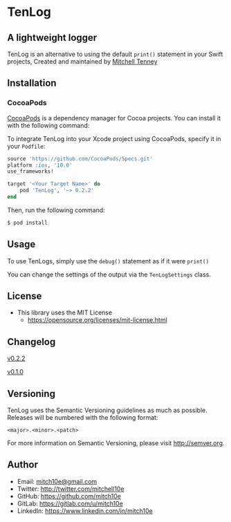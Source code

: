 # TenLog
## A lightweight logger

TenLog is an alternative to using the default ```print()``` statement in your Swift projects, 
Created and maintained by [Mitchell Tenney](https://gitlab.com/u/mitch10e)

## Installation

### CocoaPods

[CocoaPods](http://cocoapods.org) is a dependency manager for Cocoa projects. You can install it with the following command:

To integrate TenLog into your Xcode project using CocoaPods, specify it in your `Podfile`:

```ruby
source 'https://github.com/CocoaPods/Specs.git'
platform :ios, '10.0'
use_frameworks!

target '<Your Target Name>' do
    pod 'TenLog', '~> 0.2.2'
end
```

Then, run the following command:

```bash
$ pod install
```

## Usage

To use TenLogs, simply use the ```debug()``` statement as if it were ```print()```

You can change the settings of the output via the ```TenLogSettings``` class.


## License
- This library uses the MIT License
  - https://opensource.org/licenses/mit-license.html

## Changelog

[v0.2.2](https://gitlab.com/mitch10e/tenlog/blob/develop/CHANGELOG.md#022)

[v0.1.0](https://gitlab.com/mitch10e/tenlog/blob/develop/CHANGELOG.md#010)

## Versioning

TenLog uses the Semantic Versioning guidelines as much as possible. Releases will be numbered with the following format:

`<major>.<minor>.<patch>`

For more information on Semantic Versioning, please visit http://semver.org.

## Author
- Email: mitch10e@gmail.com
- Twitter: http://twitter.com/mitchell10e
- GitHub: https://github.com/mitch10e
- GitLab: https://gitlab.com/u/mitch10e
- LinkedIn: https://www.linkedin.com/in/mitch10e

